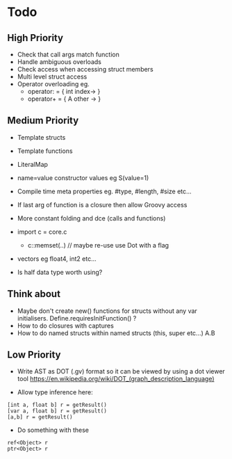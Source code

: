 # Todo
## High Priority
- Check that call args match function
- Handle ambiguous overloads
- Check access when accessing struct members
- Multi level struct access
- Operator overloading eg.
    - operator: = { int index-> }
    - operator+ = { A other -> }
    
## Medium Priority
- Template structs
- Template functions
- LiteralMap
- name=value constructor values eg S(value=1)
- Compile time meta properties eg. #type, #length, #size etc...
- If last arg of function is a closure then allow Groovy access
- More constant folding and dce (calls and functions)
- import c = core.c
    - c::memset(..)  // maybe re-use use Dot with a flag

- vectors eg float4, int2 etc...
- Is half data type worth using? 

## Think about
- Maybe don't create new() functions for structs without any var initialisers.
  Define.requiresInitFunction() ?
- How to do closures with captures
- How to do named structs within named structs (this, super etc...) A.B

## Low Priority
- Write AST as DOT (.gv) format so it can be viewed by using a dot viewer tool
    https://en.wikipedia.org/wiki/DOT_(graph_description_language)

- Allow type inference here:
```
[int a, float b] r = getResult()
[var a, float b] r = getResult()
[a,b] r = getResult()
```

- Do something with these
```
ref<Object> r
ptr<Object> r
```
